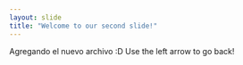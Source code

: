```yaml
---
layout: slide
title: "Welcome to our second slide!"
---
```

Agregando el nuevo archivo :D
Use the left arrow to go back!
